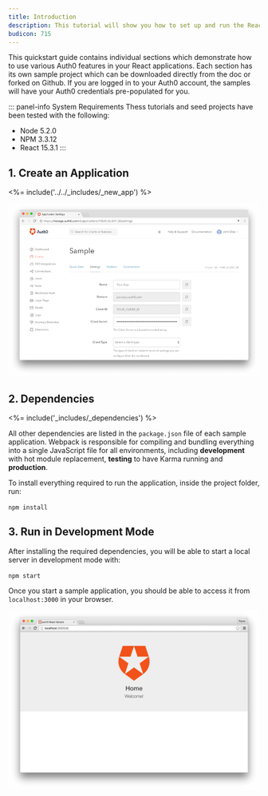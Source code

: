 ```yaml
---
title: Introduction
description: This tutorial will show you how to set up and run the React seed project provided by Auth0.
budicon: 715
---
```


This quickstart guide contains individual sections which demonstrate how to use various Auth0 features in your React applications. Each section has its own sample project which can be downloaded directly from the doc or forked on Github. If you are logged in to your Auth0 account, the samples will have your Auth0 credentials pre-populated for you.

::: panel-info System Requirements
Thess tutorials and seed projects have been tested with the following:
* Node 5.2.0
* NPM 3.3.12
* React 15.3.1
:::

## 1. Create an Application



<%= include('../../_includes/_new_app') %>

![App Dashboard](/media/articles/angularjs/app_dashboard.png)

## 2. Dependencies

<%= include('_includes/_dependencies') %>

All other dependencies are listed in the `package.json` file of each sample application. Webpack is responsible for compiling and bundling everything into a single JavaScript file for all environments, including __development__ with hot module replacement, __testing__ to have Karma running and __production__.

To install everything required to run the application, inside the project folder, run:

`npm install`

## 3. Run in Development Mode

After installing the required dependencies, you will be able to start a local server in development mode with:

`npm start`

Once you start a sample application, you should be able to access it from `localhost:3000` in your browser.

![Starter](/media/articles/reactjs/starter_running.png)
